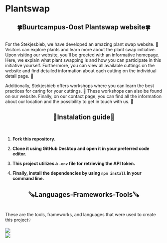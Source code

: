 # Plantswap

<h2 align="center"> 🍀Buurtcampus-Oost Plantswap website🍀</h2>
<br>
For the Stekjesbieb, we have developed an amazing plant swap website. 🌿
Visitors can explore plants and learn more about the plant swap initiative. Upon visiting our website, you'll be greeted with an informative homepage. Here, we explain what plant swapping is and how you can participate in this initiative yourself. Furthermore, you can view all available cuttings on the website and find detailed information about each cutting on the individual detail page. 🌱

Additionally, Stekjesbieb offers workshops where you can learn the best practices for caring for your cuttings. 🌸 These workshops can also be found on our website. Finally, on our contact page, you can find all the information about our location and the possibility to get in touch with us. 📌

<h2 align="center"> </h2>



<h2 align="center"> 🔨Instalation guide🔨</h2>
<br>

1. **Fork this repository.**

2. **Clone it using GitHub Desktop and open it in your preferred code editor.**

3. **This project utilizes a `.env` file for retrieving the API token.**

4. **Finally, install the dependencies by using `npm install` in your command line.**



<h2 align="center"> 🪚Languages-Frameworks-Tools🪚</h2>
<br>
These are the tools, frameworks, and languages that were used to create this project💡
<div>
 <br>
  <a href="//skillicons.dev">
    <img src="https://skillicons.dev/icons?i=html,css,javascript,github"><br>
    <img src="https://skillicons.dev/icons?i=vscode,svelte,figma">
  </a>
</div>
